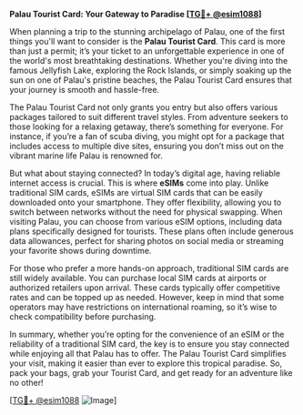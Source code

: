 **Palau Tourist Card: Your Gateway to Paradise [[TG💪+ @esim1088](https://t.me/s/esim1088)]**

When planning a trip to the stunning archipelago of Palau, one of the first things you'll want to consider is the **Palau Tourist Card**. This card is more than just a permit; it’s your ticket to an unforgettable experience in one of the world's most breathtaking destinations. Whether you're diving into the famous Jellyfish Lake, exploring the Rock Islands, or simply soaking up the sun on one of Palau's pristine beaches, the Palau Tourist Card ensures that your journey is smooth and hassle-free.

The Palau Tourist Card not only grants you entry but also offers various packages tailored to suit different travel styles. From adventure seekers to those looking for a relaxing getaway, there’s something for everyone. For instance, if you’re a fan of scuba diving, you might opt for a package that includes access to multiple dive sites, ensuring you don’t miss out on the vibrant marine life Palau is renowned for.

But what about staying connected? In today’s digital age, having reliable internet access is crucial. This is where **eSIMs** come into play. Unlike traditional SIM cards, eSIMs are virtual SIM cards that can be easily downloaded onto your smartphone. They offer flexibility, allowing you to switch between networks without the need for physical swapping. When visiting Palau, you can choose from various eSIM options, including data plans specifically designed for tourists. These plans often include generous data allowances, perfect for sharing photos on social media or streaming your favorite shows during downtime.

For those who prefer a more hands-on approach, traditional SIM cards are still widely available. You can purchase local SIM cards at airports or authorized retailers upon arrival. These cards typically offer competitive rates and can be topped up as needed. However, keep in mind that some operators may have restrictions on international roaming, so it’s wise to check compatibility before purchasing.

In summary, whether you’re opting for the convenience of an eSIM or the reliability of a traditional SIM card, the key is to ensure you stay connected while enjoying all that Palau has to offer. The Palau Tourist Card simplifies your visit, making it easier than ever to explore this tropical paradise. So, pack your bags, grab your Tourist Card, and get ready for an adventure like no other!

[[TG💪+ @esim1088](https://t.me/s/esim1088) ![Image](https://i.postimg.cc/Y0z9fWf4/image.png)]